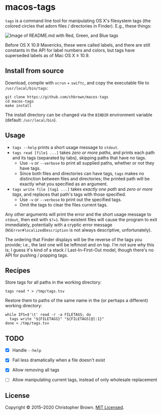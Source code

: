 # macos-tags

`tags` is a command line tool for manipulating OS X's filesystem tags (the colored circles that adorn files / directories in Finder). E.g., these things:

![Image of README.md with Red, Green, and Blue tags](http://i.imgur.com/wIWUULF.png)

Before OS X 10.9 Mavericks, these were called labels, and there are still constants in the API for label numbers and colors, but tags have superseded labels as of Mac OS X ≥ 10.9.


## Install from source

Download, compile with `xcrun` + `swiftc`, and copy the executable file to `/usr/local/bin/tags`:

    git clone https://github.com/chbrown/macos-tags
    cd macos-tags
    make install

The install directory can be changed via the `BINDIR` environment variable (default: `/usr/local/bin`).


## Usage

* `tags --help` prints a short usage message to `stdout`.
* `tags read [file1 ...]` takes _zero or more paths_, and prints each path and its tags (separated by tabs), skipping paths that have no tags.
  - Use `-v` or `--verbose` to print all supplied paths, whether or not they have tags.
  - Since both files and directories can have tags, `tags` makes no distinction between files and directories;
    the printed path will be exactly what you specified as an argument.
* `tags write file [tag1 ...]` takes _exactly one path_ and _zero or more tags_, and replaces that path's tags with those specified.
  - Use `-v` or `--verbose` to print out the specified tags.
  - Omit the tags to clear the files current tags.

Any other arguments will print the error and the short usage message to `stdout`, then exit with `$?=1`.
Non-existent files will cause the program to exit immediately, potentially with a cryptic error message (`NSError#localizedDescription` is not always descriptive, unfortunately).

The ordering that Finder displays will be the reverse of the tags you provide; i.e., the last one will be leftmost and on top.
I'm not sure why this is; I guess it's kind of a stack / Last-In-First-Out model, though there's no API for pushing / popping tags.


## Recipes

Store tags for all paths in the working directory:

    tags read * > /tmp/tags.tsv

Restore them to paths of the same name in the (or perhaps a different) working directory:

    while IFS=$'\t' read -r -a FILETAGS; do
      tags write "${FILETAGS}" "${FILETAGS[@]:1}"
    done < /tmp/tags.tsv


## TODO

* [x] Handle `--help`
* [x] Fail less dramatically when a file doesn't exist
* [x] Allow removing all tags
* [ ] Allow manipulating current tags, instead of only wholesale replacement


## License

Copyright © 2015–2020 Christopher Brown.
[MIT Licensed](https://chbrown.github.io/licenses/MIT/#2015-2020).
